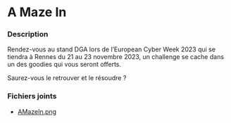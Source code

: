 # A Maze In

### Description

Rendez-vous au stand DGA lors de l’European Cyber Week 2023 qui se tiendra à Rennes du 21 au 23 novembre 2023, un challenge se cache dans un des goodies qui vous seront offerts.

Saurez-vous le retrouver et le résoudre ?

### Fichiers joints

* [AMazeIn.png](AMazeIn.png)
